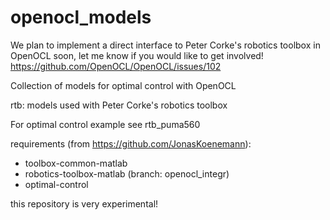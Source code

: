 # openocl_models

We plan to implement a direct interface to Peter Corke's robotics toolbox in OpenOCL soon, let me know if you would like to get involved!
https://github.com/OpenOCL/OpenOCL/issues/102


Collection of models for optimal control with OpenOCL

rtb: models used with Peter Corke's robotics toolbox

For optimal control example see rtb_puma560

requirements (from https://github.com/JonasKoenemann): 
* toolbox-common-matlab
* robotics-toolbox-matlab (branch: openocl_integr)
* optimal-control

this repository is very experimental!

